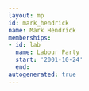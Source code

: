 ```yaml
---
layout: mp
id: mark_hendrick
name: Mark Hendrick
memberships:
- id: lab
  name: Labour Party
  start: '2001-10-24'
  end: 
autogenerated: true
---
```

